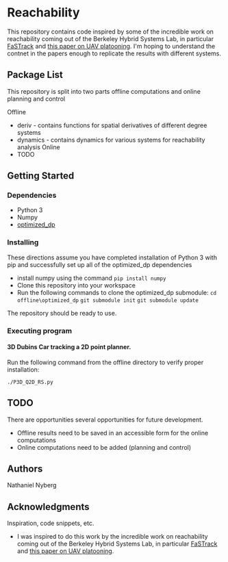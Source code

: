 # Reachability

This repository contains code inspired by some of the incredible work on reachability coming out of the Berkeley Hybrid Systems Lab, in particular [FaSTrack](https://arxiv.org/abs/2102.07039) and [this paper on UAV platooning](https://arxiv.org/abs/1602.08150). I'm hoping to understand the contnet in the papers enough to replicate the results with different systems.

## Package List

This repository is split into two parts offline computations and online planning and control

Offline
- deriv - contains functions for spatial derivatives of different degree systems
- dynamics - contains dynamics for various systems for reachability analysis
Online
- TODO

## Getting Started

### Dependencies

* Python 3
* Numpy
* [optimized_dp](https://github.com/SFU-MARS/optimized_dp)

### Installing

These directions assume you have completed installation of Python 3 with pip and successfully set up all of the optimized_dp dependencies

* install numpy using the command `pip install numpy`
* Clone this repository into your workspace
* Run the following commands to clone the optimized_dp submodule:
`cd offline\optimized_dp`
`git submodule init`
`git submodule update`

The repository should be ready to use.

### Executing program

#### 3D Dubins Car tracking a 2D point planner.

Run the following command from the offline directory to verify proper installation:

`./P3D_Q2D_RS.py`

## TODO

There are opportunities several opportunities for future development.

* Offline results need to be saved in an accessible form for the online computations
* Online computations need to be added (planning and control)

## Authors

Nathaniel Nyberg

## Acknowledgments

Inspiration, code snippets, etc.

* I was inspired to do this work by the incredible work on reachability coming out of the Berkeley Hybrid Systems Lab, in particular [FaSTrack](https://arxiv.org/abs/2102.07039) and [this paper on UAV platooning](https://arxiv.org/abs/1602.08150). 




